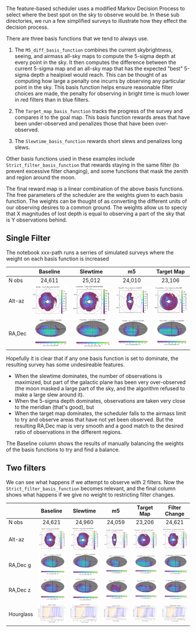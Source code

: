 

The feature-based scheduler uses a modified Markov Decision Process to select where the best spot on the sky to observe would be. In these sub directories, we run a few simplified surveys to illustrate how they effect the decision process.

There are three basis functions that we tend to always use.

1. The `M5_diff_basis_function` combines the current skybrightness, seeing, and airmass all-sky maps to compute the 5-sigma depth at every point in the sky. It then computes the difference between the current 5-sigma map and an all-sky map that has the expected "best" 5-sigma depth a healpixel would reach. This can be thought of as computing how large a penalty one incurrs by observing any particular point in the sky. This basis function helps ensure reasonable filter choices are made, the penalty for observing in bright time is much lower in red filters than in blue filters.

2. The `Target_map_basis_function` tracks the progress of the survey and compares it to the goal map. This basis function rewards areas that have been under-observed and penalizes those that have been over-observed.

3. The `Slewtime_basis_function` rewards short slews and penalizes long slews. 

Other basis functions used in these examples include `Strict_filter_basis_function` that rewards staying in the same filter (to prevent excessive filter changing), and some functions that mask the zenith and region around the moon.

The final reward map is a linear combination of the above basis functions. The free parameters of the scheduler are the weights given to each basis function. The weights can be thought of as converting the different units of our observing desires to a common ground. The weights allow us to speciy that X magnitudes of lost depth is equal to observing a part of the sky that is Y observations behind. 


## Single Filter

The notebook xxx-path runs a serries of simulated surveys where the weight on each basis function is increased

| | Baseline  | Slewtime | m5  | Target Map  | 
|-- | :--------:  | :-------: | :----: | :------: |
| N obs| 24,611 |  25,012 | 24,010 | 23,106  |
|Alt-az | <img src="1filter/default/thumb.default_Count_observationStartMJD_HEAL_SkyMap.png" width="200" /> |  <img src="1filter/HeavySlew/thumb.HeavySlew_Count_observationStartMJD_HEAL_SkyMap.png" width="200" /> | <img src="1filter/HeavyM5/thumb.HeavyM5_Count_observationStartMJD_HEAL_SkyMap.png" width="200" /> | <img src="1filter/HeavyUniform/thumb.HeavyUniform_Count_observationStartMJD_HEAL_SkyMap.png" width="200" /> |
|RA,Dec |  <img src="1filter/default/thumb.default_Count_observationStartMJD_r_HEAL_SkyMap.png" width="200" />|  <img src="1filter/HeavySlew/thumb.HeavySlew_Count_observationStartMJD_r_HEAL_SkyMap.png" width="200" />|  <img src="1filter/HeavyM5/thumb.HeavyM5_Count_observationStartMJD_r_HEAL_SkyMap.png" width="200" />|  <img src="1filter/HeavyUniform/thumb.HeavyUniform_Count_observationStartMJD_r_HEAL_SkyMap.png" width="200" />| 

Hopefully it is clear that if any one basis function is set to dominate, the resulting survey has some undesireable features. 

* When the slewtime dominates, the number of observations is maximized, but part of the galactic plane has been very over-observed (the moon masked a large part of the sky, and the algorithm refused to make a large slew around it).
* When the 5-sigma depth dominates, observations are taken very close to the meridian (that's good), but 
* When the target map dominates, the scheduler falls to the airmass limit to try and observe areas that have not yet been observed. But the resulting RA,Dec map is very smooth and a good match to the desired ratio of observations in the different regions.

The Baseline column shows the results of manually balancing the weights of the basis functions to try and find a balance.


## Two filters

We can see what happens if we attempt to observe with 2 filters. Now the `Strict_filter_basis_function` becomes relevant, and the final column shows what happens if we give no weight to restricting filter changes.

| | Baseline  | Slewtime | m5  | Target Map  | Filter Change |
|-- | :--------:  | :-------: | :----: | :------: | :------: |
| N obs| 24,621 |  24,960 | 24,059 | 23,206  | 24,621 |
|Alt-az | <img src="2filter/default/thumb.default_Count_observationStartMJD_HEAL_SkyMap.png" width="200" /> |  <img src="2filter/HeavySlew/thumb.HeavySlew_Count_observationStartMJD_HEAL_SkyMap.png" width="200" /> | <img src="2filter/HeavyM5/thumb.HeavyM5_Count_observationStartMJD_HEAL_SkyMap.png" width="200" /> | <img src="2filter/HeavyUniform/thumb.HeavyUniform_Count_observationStartMJD_HEAL_SkyMap.png" width="200" /> | <img src="2filter/LightFilterChange/thumb.LightFilterChange_Count_observationStartMJD_HEAL_SkyMap.png" width="200" /> | 
|RA,Dec g |  <img src="2filter/default/thumb.default_Count_observationStartMJD_g_HEAL_SkyMap.png" width="200" />|  <img src="2filter/HeavySlew/thumb.HeavySlew_Count_observationStartMJD_g_HEAL_SkyMap.png" width="200" />|  <img src="2filter/HeavyM5/thumb.HeavyM5_Count_observationStartMJD_g_HEAL_SkyMap.png" width="200" />|  <img src="2filter/HeavyUniform/thumb.HeavyUniform_Count_observationStartMJD_g_HEAL_SkyMap.png" width="200" />| <img src="2filter/LightFilterChange/thumb.LightFilterChange_Count_observationStartMJD_g_HEAL_SkyMap.png" width="200" />| 
|RA,Dec z |  <img src="2filter/default/thumb.default_Count_observationStartMJD_z_HEAL_SkyMap.png" width="200" />|  <img src="2filter/HeavySlew/thumb.HeavySlew_Count_observationStartMJD_z_HEAL_SkyMap.png" width="200" />|  <img src="2filter/HeavyM5/thumb.HeavyM5_Count_observationStartMJD_z_HEAL_SkyMap.png" width="200" />|  <img src="2filter/HeavyUniform/thumb.HeavyUniform_Count_observationStartMJD_z_HEAL_SkyMap.png" width="200" />| <img src="2filter/LightFilterChange/thumb.LightFilterChange_Count_observationStartMJD_z_HEAL_SkyMap.png" width="200" />| 
Hourglass | <img src="2filter/default/thumb.default_Hourglass_HOUR_Hourglass.png" width="200" />|  <img src="2filter/HeavySlew/thumb.HeavySlew_Hourglass_HOUR_Hourglass.png" width="200" />|  <img src="2filter/HeavyM5/thumb.HeavyM5_Hourglass_HOUR_Hourglass.png" width="200" />|  <img src="2filter/HeavyUniform/thumb.HeavyUniform_Hourglass_HOUR_Hourglass.png" width="200" />| <img src="2filter/LightFilterChange/thumb.LightFilterChange_Hourglass_HOUR_Hourglass.png" width="200" />| 

